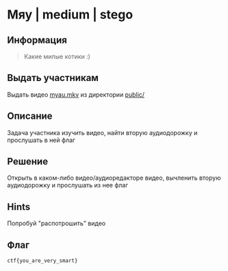 # Мяу | medium | stego

## Информация

> Какие милые котики :)

## Выдать участникам

Выдать видео [myau.mkv](public/myau.mkv) из директории [public/](public/)

## Описание

Задача участника изучить видео, найти вторую аудиодорожку и прослушать в ней флаг

## Решение

Открыть в каком-либо видео/аудиоредакторе видео, вычленить вторую аудиодорожку и прослушать из нее флаг

## Hints

Попробуй "распотрошить" видео

## Флаг

`ctf{you_are_very_smart}`
